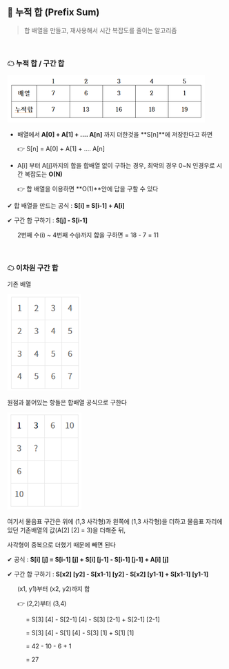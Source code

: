 ## 🧊 누적 합 (Prefix Sum)

> 합 배열을 만들고, 재사용해서 시간 복잡도를 줄이는 알고리즘

<br>

### ☁ 누적 합 / 구간 합

![01](README.assets/01.png)

- 배열에서 **A[0] + A[1] + .... A[n]** 까지 더한것을 **S[n]**에 저장한다고 하면

  👉 S[n] = A[0] + A[1] + .... A[n] 

- A[i] 부터 A[j]까지의 합을 합배열 없이 구하는 경우, 최악의 경우 0~N 인경우로 시간 복잡도는 **O(N)**

  👉 합 배열을 이용하면 **O(1)**안에 답을 구할 수 있다

✔ 합 배열을 만드는 공식 : **S[i] = S[i-1] + A[i]**

✔ 구간 합 구하기 : **S[j] - S[i-1]**

&nbsp;&nbsp;&nbsp;&nbsp;&nbsp;	2번째 수(i) ~ 4번째 수(j)까지 합을 구하면 = 18 - 7 = 11

<br>

### ☁ 이차원 구간 합

기존 배열

![image-20230506160207200](README.assets/image-20230506160207200.png)

원점과 붙어있는 항들은 합배열 공식으로 구한다

![image-20230506160244772](README.assets/image-20230506160244772.png)

여기서 물음표 구간은 위에 (1,3 사각형)과 왼쪽에 (1,3 사각형)을 더하고 물음표 자리에 있던 기존배열의 값(A[2] [2] = 3)을 더해준 뒤, 

사각형이 중복으로 더했기 때문에 빼면 된다

✔ 공식 : **S[i] [j] = S[i-1] [j] + S[i] [j-1] - S[i-1] [j-1] + A[i] [j]**

✔ 구간 합 구하기 : **S[x2] [y2] - S[x1-1] [y2] - S[x2] [y1-1] + S[x1-1] [y1-1]**

&nbsp;&nbsp;&nbsp;&nbsp;&nbsp;	(x1, y1)부터 (x2, y2)까지 합

&nbsp;&nbsp;&nbsp;&nbsp;&nbsp;	👉 (2,2)부터 (3,4) 

&nbsp;&nbsp;&nbsp;&nbsp;&nbsp;&nbsp;&nbsp;&nbsp;&nbsp;&nbsp;	= S[3] [4] - S[2-1] [4] - S[3] [2-1] + S[2-1] [2-1]

&nbsp;&nbsp;&nbsp;&nbsp;&nbsp;&nbsp;&nbsp;&nbsp;&nbsp;&nbsp;	= S[3] [4] - S[1] [4] - S[3] [1] + S[1] [1]

&nbsp;&nbsp;&nbsp;&nbsp;&nbsp;&nbsp;&nbsp;&nbsp;&nbsp;&nbsp;	= 42 - 10 - 6 + 1 

&nbsp;&nbsp;&nbsp;&nbsp;&nbsp;&nbsp;&nbsp;&nbsp;&nbsp;&nbsp;	= 27
